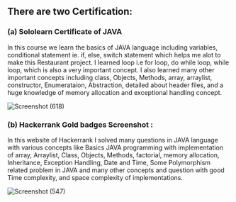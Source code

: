 ## There are two Certification:
### (a) Sololearn Certificate of JAVA 
In this course we learn the basics of JAVA language including variables, conditional statement
ie. if, else, switch statement which helps me alot to make this Restaurant project.
I learned loop i.e for loop, do while loop, while loop, which is also a very important concept.
I also learned many other important concepts including class, Objects, Methods, array, arraylist,
constructor, Enumerataion, Abstraction, detailed about header files,
and a huge knowledge of memory allocation and exceptional handling concept.

![Screenshot (618)](https://user-images.githubusercontent.com/98829965/157815406-148e7e80-370b-40ae-99ab-080fd1a05f50.png)


### (b) Hackerrank Gold badges Screenshot :
In this website of Hackerrank I solved many questions in JAVA language with various concepts like
Basics JAVA programming with implementation of array, Arraylist, Class, Objects, Methods,  factorial,
memory allocation, Inheritance, Exception Handling, Date and Time,
Some Polymorphism related problem in JAVA and many other concepts and question with good Time complexity,
and space complexity of implementations.

![Screenshot (547)](https://user-images.githubusercontent.com/98829965/157814500-ad10c540-ec42-4b4b-9495-8d49b27a1483.png)



